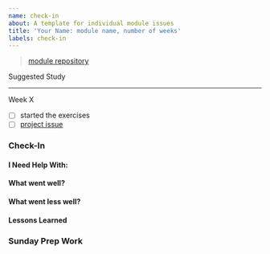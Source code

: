 ```yaml
---
name: check-in
about: A template for individual module issues
title: 'Your Name: module name, number of weeks'
labels: check-in
---
```


<!-- you will create ONE check-in issue per module
  at the beginning of the module you will fill in Suggested Study checklist based on the module repo
  each week of the module you will add a new section to this ONE issue including

  make your issue easy to find:

  - milestone: the current module
  - assign: yourself
-->

<!-- include a link to your fork of the module repository -->

> [module repository](_)

Suggested Study

<!-- create a checklist from the module repo README -->
<!-- one check-box per topic is enough, no need to list each link -->
<!-- check off a topic when you are confident applying the concept in your projects -->

---

<!--
  copy and fill out this section, once for each week in the module
  each week add a new `week-x` label when your check-in is ready for review
-->

Week X

<!--
  be sure to look through the exercises before starting the project. 
  You don’t need to finish them before the project,
  but starting them will help understand the project. 

  your goal each week is to finish the project
  working on exercises should help you finish the project, not get in the way
  you can always come back to study the exercises latersa
-->

- [ ] started the exercises
- [ ] [project issue](your-link-here)

<!-- the next 4 titles are for Wednesday Check-In -->

### Check-In

#### I Need Help With:

#### What went well?

#### What went less well?

#### Lessons Learned

### Sunday Prep Work

<!-- write in a checklist of prep work for the coming Sunday -->
